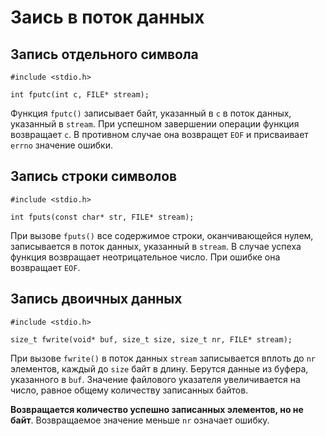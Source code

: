 # Заись в поток данных

## Запись отдельного символа

    #include <stdio.h>

    int fputc(int c, FILE* stream);

Функция `fputc()` записывает байт, указанный в `c` в поток данных, указанный в `stream`. При успешном завершении операции функция возвращает `c`. В противном случае она возвращет `EOF` и присваивает `errno` значение ошибки.

## Запись строки символов 

    #include <stdio.h>

    int fputs(const char* str, FILE* stream);

При вызове `fputs()` все содержимое строки, оканчивающейся нулем, записывается в поток данных, указанный в `stream`. В случае успеха функция возвращает неотрицательное число. При ошибке она возвращает `EOF`. 

## Запись двоичных данных

    #include <stdio.h>

    size_t fwrite(void* buf, size_t size, size_t nr, FILE* stream);

При вызове `fwrite()` в поток данных `stream` записывается вплоть до `nr` элементов, каждый до `size` байт в длину. Берутся данные из буфера, указанного в `buf`. Значение файлового указателя увеличивается на число, равное общему количеству записанных байтов.

**Возвращается количество успешно записанных элементов, но не байт**. Возвращаемое значение меньше `nr` означает ошибку.